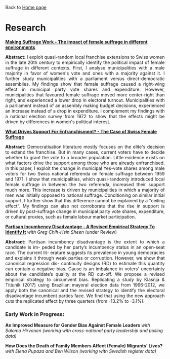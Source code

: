 Back to [Home page](/README.md)

# Research

[**Making Suffrage Work - The impact of female suffrage in different environments**](https://www.dropbox.com/s/u5zayov1thm3tey/suffrage.pdf?dl=0)

<p align = 'justify'> <b>Abstract:</b> I exploit quasi-random local franchise extensions to Swiss women in the late 20th century to empirically identify the political impact of female suffrage in different contexts. First, I analyse municipalities with a male majority in favor of women's vote and ones with a majority against it. I further study municipalities with a parliament versus direct-democratic assemblies. My findings show that female suffrage caused a right-wing effect in municipal party vote shares and expenditure. However, municipalities that favoured female suffrage moved more center-right than right, and experienced a lower drop in electoral turnout. Municipalities with a parliament instead of an assembly making budget decisions, experienced an increase instead of a drop in expenditure. I complement my findings with a national election survey from 1972 to show that the effects might be driven by differences in women's political interest.</p>

[**What Drives Support For Enfranchisment? - The Case of Swiss Female Suffrage**](https://www.dropbox.com/s/tvts3td5jkri8rd/referenda.pdf?dl=0)

<p align = 'justify'> <b>Abstract:</b> Democratisation literature mostly focuses on the elite's decision to extend the franchise. But in many cases, current voters have to decide whether to grant the vote to a broader population. Little evidence exists on what factors drive the support among those who are already enfranchised. In this paper, I exploit the change in municipal Yes-vote shares among male voters for two Swiss national referenda on female suffrage between 1959 and 1971. I show that municipalities, which quasi-randomly introduced local female suffrage in between the two referenda, increased their support much more. This increase is driven by municipalities in which a majority of men was initially opposed to national suffrage. Conditioning on similar initial support, I further show that this difference cannot be explained by a "ceiling effect". My findings can also not corroborate that the rise in support is driven by post-suffrage change in municipal party vote shares, expenditure, or cultural proxies, such as female labour market participation.</p>

[**Partisan Incumbency Disadvantage - A Revised Empirical Strategy To Identify It**](https://www.dropbox.com/s/0fxi5d4sbtoo4xf/runnerup_July2020.pdf?dl=0) *with Greg Chih-Hsin Sheen* (under Review)

<p align = 'justify'> <b>Abstract:</b> Partisan incumbency disadvantage is the extent to which a candidate is im- peded by her party’s incumbency status in an open-seat race. The current lit- erature suggests its prevalence in young democracies and explains it through weak parties or corruption. However, we show that canonical regression dis- continuity designs (RD) to estimate this quantity can contain a negative bias. Cause is an imbalance in voters’ uncertainty about the candidate’s quality at the RD cut-off. We propose a revised empirical strategy to circumvent bias. Replicating a study by Klasnja & Titiunik (2017) using Brazilian mayoral election data from 1996-2012, we apply both the canonical and the revised strategy to identify the electoral disadvantage incumbent parties face. We find that using the new approach cuts the replicated effect by three quarters (from -13.2% to -3.1%).</p>

### Early Work in Progress:

**An Improved Measure for Gender Bias Against Female Leaders** *with Salomo Hirvonen (working with cross-national party leadership and polling data)*

**How Does the Death of Family Members Affect (Female) Migrants' Lives?** *with Elena Pupaza and Ben Wilson (working with Swedish register data)*
